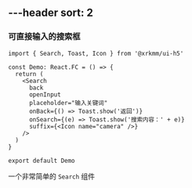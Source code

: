 ---header
sort: 2
---

### 可直接输入的搜索框

```tsx
import { Search, Toast, Icon } from '@xrkmm/ui-h5'

const Demo: React.FC = () => {
  return (
    <Search
      back
      openInput
      placeholder="输入关键词"
      onBack={() => Toast.show('返回')}
      onSearch={(e) => Toast.show('搜索内容：' + e)}
      suffix={<Icon name="camera" />}
    />
  )
}

export default Demo
```
一个非常简单的 `Search` 组件
